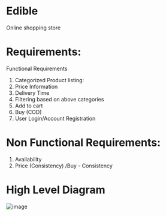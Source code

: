 # Edible
Online shopping store

# Requirements:

Functional Requirements
1. Categorized Product listing:
2. Price Information
3. Delivery Time
4. Filtering based on above categories
5. Add to cart
6. Buy (COD)
7. User Login/Account Registration


# Non Functional Requirements:
1. Availability
2. Price (Consistency) /Buy - Consistency

# High Level Diagram

![image](https://github.com/user-attachments/assets/263dbc5c-0306-4467-af83-e7675e908336)




          
